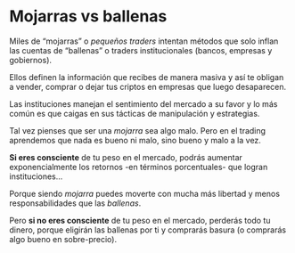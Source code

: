 # Mojarras vs ballenas

Miles de “mojarras” o _pequeños traders_ intentan métodos que solo inflan las cuentas de “ballenas” o traders institucionales (bancos, empresas y gobiernos).

Ellos definen la información que recibes de manera masiva y así te obligan a vender, comprar o dejar tus criptos en empresas que luego desaparecen.

Las instituciones manejan el sentimiento del mercado a su favor y lo más común es que caigas en sus tácticas de manipulación y estrategias.

Tal vez pienses que ser una _mojarra_ sea algo malo. Pero en el trading aprendemos que nada es bueno ni malo, sino bueno y malo a la vez.

**Si eres consciente** de tu peso en el mercado, podrás aumentar exponencialmente los retornos -en términos porcentuales- que logran instituciones...

Porque siendo _mojarra_ puedes moverte con mucha más libertad y menos responsabilidades que las _ballenas_.

Pero **si no eres consciente** de tu peso en el mercado, perderás todo tu dinero, porque eligirán las ballenas por ti y comprarás basura (o comprarás algo bueno en sobre-precio).